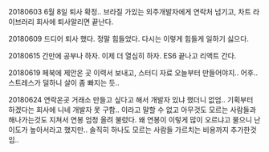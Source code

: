 20180603 6월 8일 퇴사 확정.. 브라질 가있는 외주개발자에게 연락처 넘기고, 차트 라이브러리 회사에 퇴사알리면 끝난다.

20180609 드디어 퇴사 했다. 정말 힘들었다. 다시는 이렇게 힘들게 일하기 싫으다. 

20180615 간만에 공부나 하자. 이제 더 열심히 하자. ES6 끝나고 리액트 간다.

20180619 페북에 제안온 곳 이력서 보내고, 스터디 자료 오늘부터 만들어야지.. 어후.. 스트레스가 덜하니 살이 좀 빠지는 듯..

20180624 연락온곳 거래소 만들고 싶다고 해서 개발자 있냐 했더니 없엄.. 기획부터 하겠다는 회사에 니네 개발자 못 구함.. 이라고 말할 수 없고 아무것도 모르는 사람들과 해나가는것도 지쳐서 연봉 엄청 올려 불렀다. 왜 연봉이 이렇게 많이 오르냐고 물으니 난이도가 높아서라고 했지만.. 솔직히 하나도 모르는 사람들 가르치는 비용까지 추가한것임..
